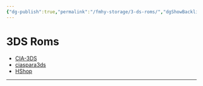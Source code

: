 ```yaml
---
{"dg-publish":true,"permalink":"/fmhy-storage/3-ds-roms/","dgShowBacklinks":true,"dgShowLocalGraph":true}
---
```


# 3DS Roms

* [CIA-3DS](https://www.cia-3ds.com/)
* [ciaspara3ds](https://ciaspara3ds.blogspot.com/)
* [HShop](https://hshop.erista.me/)

***